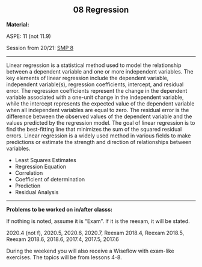 <h2 align="center">08 Regression</h2>


<p><strong>Material:</strong></p>

<p>ASPE: 11 (not 11.9)</p>

<p>Session from 20/21:&nbsp;<a href="https://youtu.be/XmV8qxDEfkE" target="_blank">SMP 8</a></p>

<hr />
<p>Linear regression is a statistical method used to model the relationship between a dependent variable and one or more independent variables. The key elements of linear regression include the dependent variable, independent variable(s), regression coefficients, intercept, and residual error. The regression coefficients represent the change in the dependent variable associated with a one-unit change in the independent variable, while the intercept represents the expected value of the dependent variable when all independent variables are equal to zero. The residual error is the difference between the observed values of the dependent variable and the values predicted by the regression model. The goal of linear regression is to find the best-fitting line that minimizes the sum of the squared residual errors. Linear regression is a widely used method in various fields to make predictions or estimate the strength and direction of relationships between variables.
&nbsp;</p>
<ul>
	<li>Least Squares Estimates</li>
	<li>Regression Equation</li>
	<li>Correlation</li>
	<li>Coefficient of determination</li>
	<li>Prediction</li>
	<li>Residual Analysis</li>
</ul>

<hr />
<p><strong>Problems to be worked on in/after classs:</strong></p>

<p>If nothing is noted, assume&nbsp;it is “Exam”. If it is the reexam, it will be stated.</p>

<p>2020.4 (not f), 2020.5, 2020.6, 2020.7, Reexam 2018.4, Reexam 2018.5, Reexam 2018.6, 2018.6, 2017.4, 2017.5, 2017.6</p>

<p>During the weekend you will also receive a Wiseflow with exam-like exercises. The topics will be from lessons 4-8.</p>
